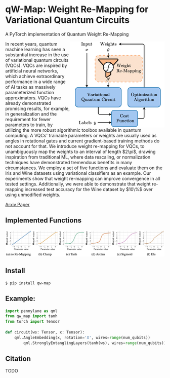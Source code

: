 # qW-Map: Weight Re-Mapping for Variational Quantum Circuits

A PyTorch implementation of Quantum Weight Re-Mapping

<img src="figures/structure.png" alt="drawing" width="300" align="right"/>
In recent years, quantum machine learning has seen a substantial increase in the use of variational quantum circuits (VQCs). VQCs are inspired by artificial neural networks, which achieve extraordinary performance in a wide range of AI tasks as massively parameterized function approximators. VQCs have already demonstrated promising results, for example, in generalization and the requirement for fewer parameters to train, by utilizing the more robust algorithmic toolbox available in quantum computing. A VQCs' trainable parameters or weights are usually used as angles in rotational gates and current gradient-based training methods do not account for that. We introduce weight re-mapping for VQCs, to unambiguously map the weights to an interval of length $2\pi$, drawing inspiration from traditional ML, where data rescaling, or normalization techniques have demonstrated tremendous benefits in many circumstances. We employ a set of five functions and evaluate them on the Iris and Wine datasets using variational classifiers as an example. Our experiments show that weight re-mapping can improve convergence in all tested settings. Additionally, we were able to demonstrate that weight re-mapping increased test accuracy for the Wine dataset by $10\%$ over using unmodified weights.

[Arxiv Paper](https://arxiv.org/abs/2212.14807)

## Implemented Functions

![Implemented Functions](./figures/functions.png)

## Install

```
$ pip install qw-map
```

## Example:

```python
import pennylane as qml
from qw_map import tanh
from torch import Tensor

def circuit(ws: Tensor, x: Tensor):
	qml.AngleEmbedding(x, rotation='X', wires=range(num_qubits))
        qml.StronglyEntanglingLayers(tanh(ws), wires=range(num_qubits))
```

## Citation

TODO
